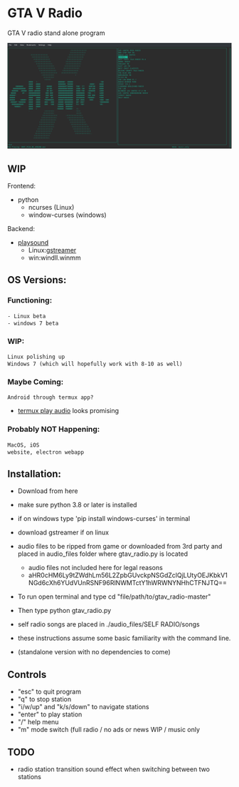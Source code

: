 # GTA V  Radio
GTA V radio stand alone program

![example image](https://github.com/yobleck/gtav_radio/blob/master/images/example1.png)

## WIP

Frontend:
  - python 
    - ncurses (Linux)
    - window-curses (windows)

Backend:
  - [playsound](https://github.com/TaylorSMarks/playsound)
    - Linux:[gstreamer](https://gstreamer.freedesktop.org/documentation/installing/on-linux.html?gi-language=c)
    - win:windll.winmm

## OS Versions:
  ### Functioning:
    - Linux beta
    - windows 7 beta
  ### WIP:
    Linux polishing up
    Windows 7 (which will hopefully work with 8-10 as well)
  ### Maybe Coming:
    Android through termux app?
   - [termux play audio](https://github.com/termux/play-audio/) looks promising
  ### Probably NOT Happening:
    MacOS, iOS
    website, electron webapp

## Installation:
  - Download from here
  - make sure python 3.8 or later is installed
  - if on windows type 'pip install windows-curses' in terminal
  - download gstreamer if on linux
  - audio files to be ripped from game or downloaded from 3rd party and placed in audio_files folder where gtav_radio.py is located
    - audio files not included here for legal reasons
    - aHR0cHM6Ly9tZWdhLm56L2ZpbGUvckpNSGdZclQjLUtyOEJKbkV1NGd6cXh6YUdVUnRSNF96RlNWMTctY1hWRWNYNHhCTFNJTQ==
  - To run open terminal and type cd "file/path/to/gtav_radio-master"
  - Then type python gtav_radio.py
  
  - self radio songs are placed in ./audio_files/SELF RADIO/songs
  - these instructions assume some basic familiarity with the command line.
  - (standalone version with no dependencies to come)
    
 ## Controls
  - "esc" to quit program
  - "q" to stop station
  - "i/w/up" and "k/s/down" to navigate stations
  - "enter" to play station
  - "/" help menu
  - "m" mode switch (full radio / no ads or news WIP / music only
  
  ## TODO
  - radio station transition sound effect when switching between two stations
